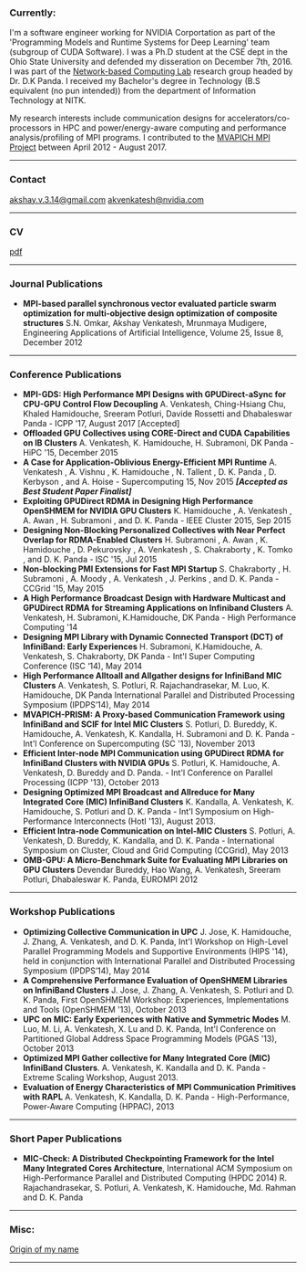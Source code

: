 ### Currently:

I'm a software engineer working for NVIDIA Corportation as part of the 'Programming Models and Runtime Systems for Deep Learning' team (subgroup of CUDA Software). I was a Ph.D student at the CSE dept in the Ohio State University and defended my disseration on December 7th, 2016. I was part of the [Network-based Computing Lab](http://nowlab.cse.ohio-state.edu/) research group headed by Dr. D.K Panda. I received my Bachelor's degree in Technology (B.S equivalent (no pun intended)) from the department of Information Technology at NITK.

My research interests include communication designs for accelerators/co-processors in HPC and power/energy-aware computing and performance analysis/profiling of MPI programs. I contributed to the [MVAPICH MPI Project](http://mvapich.cse.ohio-state.edu/) between April 2012 - August 2017.

***

### Contact
akshay.v.3.14@gmail.com
akvenkatesh@nvidia.com

***

### CV
[pdf](./header.pdf)

***

### Journal Publications
* **MPI-based parallel synchronous vector evaluated particle swarm optimization for multi-objective design optimization of composite structures** S.N. Omkar, Akshay Venkatesh, Mrunmaya Mudigere, Engineering Applications of Artificial Intelligence, Volume 25, Issue 8, December 2012

***

### Conference Publications
* **MPI-GDS: High Performance MPI Designs with GPUDirect-aSync for CPU-GPU Control Flow Decoupling**
 A. Venkatesh, Ching-Hsiang Chu, Khaled Hamidouche, Sreeram Potluri, Davide Rossetti and Dhabaleswar Panda - ICPP '17, August 2017 [Accepted]
* **Offloaded GPU Collectives using CORE-Direct and CUDA Capabilities on IB Clusters** A. Venkatesh, K. Hamidouche, H. Subramoni, DK Panda - HiPC '15, December 2015
* **A Case for Application-Oblivious Energy-Efficient MPI Runtime** A. Venkatesh , A. Vishnu , K. Hamidouche , N. Tallent , D. K. Panda , D. Kerbyson , and A. Hoise - Supercomputing 15, Nov 2015 **_[Accepted as Best Student Paper Finalist]_**
* **Exploiting GPUDirect RDMA in Designing High Performance OpenSHMEM for NVIDIA GPU Clusters** 
K. Hamidouche , A. Venkatesh , A. Awan , H. Subramoni , and D. K. Panda - IEEE Cluster 2015, Sep 2015
* **Designing Non-Blocking Personalized Collectives with Near Perfect Overlap for RDMA-Enabled Clusters**
H. Subramoni , A. Awan , K. Hamidouche , D. Pekurovsky , A. Venkatesh , S. Chakraborty , K. Tomko , and D. K. Panda - ISC '15, Jul 2015
* **Non-blocking PMI Extensions for Fast MPI Startup** S. Chakraborty , H. Subramoni , A. Moody , A. Venkatesh , J. Perkins , and D. K. Panda - CCGrid '15, May 2015
* **A High Performance Broadcast Design with Hardware Multicast and GPUDirect RDMA for Streaming Applications on Infiniband Clusters** A. Venkatesh, H. Subramoni, K.Hamidouche, DK Panda - High Performance Computing '14
* **Designing MPI Library with Dynamic Connected Transport (DCT) of InfiniBand: Early Experiences** H. Subramoni, K.Hamidouche, A. Venkatesh, S. Chakraborty, DK Panda - Int'l Super Computing Conference (ISC ‘14), May 2014
* **High Performance Alltoall and Allgather designs for InfiniBand MIC Clusters**
A. Venkatesh, S. Potluri, R. Rajachandrasekar, M. Luo, K. Hamidouche, DK Panda  International Parallel and Distributed Processing Symposium (IPDPS’14), May 2014
* **MVAPICH-PRISM: A Proxy-based Communication Framework using InfiniBand and SCIF for Intel MIC Clusters** S. Potluri, D. Bureddy, K. Hamidouche, A. Venkatesh, K. Kandalla, H. Subramoni and D. K. Panda - Int'l Conference on Supercomputing (SC '13), November 2013
* **Efficient Inter-node MPI Communication using GPUDirect RDMA for InfiniBand Clusters with NVIDIA GPUs** S. Potluri, K. Hamidouche, A. Venkatesh, D. Bureddy and D. Panda. - Int'l Conference on Parallel Processing (ICPP '13), October 2013
* **Designing Optimized MPI Broadcast and Allreduce for Many Integrated Core (MIC) InfiniBand Clusters** K. Kandalla, A. Venkatesh, K. Hamidouche, S. Potluri and D. K. Panda - Int'l Symposium on High-Performance Interconnects (HotI '13), August 2013.
* **Efficient Intra-node Communication on Intel-MIC Clusters** S. Potluri, A. Venkatesh, D. Bureddy, K. Kandalla, and D. K. Panda - International Symposium on Cluster, Cloud and Grid Computing (CCGrid), May 2013
* **OMB-GPU: A Micro-Benchmark Suite for Evaluating MPI Libraries on GPU Clusters** Devendar Bureddy, Hao Wang, A. Venkatesh, Sreeram Potluri, Dhabaleswar K. Panda, EUROMPI 2012

***

### Workshop Publications
* **Optimizing Collective Communication in UPC** J. Jose, K. Hamidouche, J. Zhang, A. Venkatesh, and D. K. Panda, Int'l Workshop on High-Level Parallel Programming Models and Supportive Environments (HIPS '14), held in conjunction with International Parallel and Distributed Processing Symposium (IPDPS’14), May 2014
* **A Comprehensive Performance Evaluation of OpenSHMEM Libraries on InfiniBand Clusters** J. Jose, J. Zhang, A. Venkatesh, S. Potluri and D. K. Panda, First OpenSHMEM Workshop: Experiences, Implementations and Tools (OpenSHMEM '13), October 2013
* **UPC on MIC: Early Experiences with Native and Symmetric Modes** M. Luo, M. Li, A. Venkatesh, X. Lu and D. K. Panda, Int'l Conference on Partitioned Global Address Space Programming Models (PGAS '13), October 2013
* **Optimized MPI Gather collective for Many Integrated Core (MIC) InfiniBand Clusters**. A. Venkatesh, K. Kandalla and D. K. Panda - Extreme Scaling Workshop, August 2013.
* **Evaluation of Energy Characteristics of MPI Communication Primitives with RAPL** A. Venkatesh, K. Kandalla, D. K. Panda - High-Performance, Power-Aware Computing (HPPAC), 2013

***

### Short Paper Publications
* **MIC-Check: A Distributed Checkpointing Framework for the Intel Many Integrated Cores Architecture**,
International ACM Symposium on High-Performance Parallel and Distributed Computing (HPDC 2014) R. Rajachandrasekar, S. Potluri, A. Venkatesh, K. Hamidouche, Md. Rahman and D. K. Panda

***

### Misc:
[Origin of my name](https://en.wikipedia.org/wiki/Akshaya_Patra)
***
